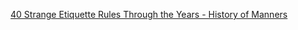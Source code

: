 
[40 Strange Etiquette Rules Through the Years - History of Manners](https://www.goodhousekeeping.com/life/g30809332/weird-etiquette-advice-from-the-past-100-years/)
